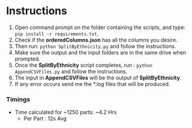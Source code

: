 # Instructions

1. Open command prompt on the folder containing the scripts, and type:  ` pip install -r requirements.txt `.
2. Check if the **orderedColumns.json** has all the columns you desire.
3. Then run:  ` python SplitByEthnicity.py `  and follow the instructions.
4. Make sure the output and the input folders are in the same drive when prompted.
5. Once the **SplitByEthnicity** script completes, run : ` python AppendCSVFiles.py ` and follow the instructions.
6. The input in **AppendCSVFiles** will be the output of **SplitByEthnicity**.
7. If any error occurs send me the *.log files that will be produced.

### Timings
- Time calculated for ~1250 parts: ~4.2 Hrs
   - Per Part : 12s Avg